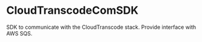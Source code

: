 CloudTranscodeComSDK
====================

SDK to communicate with the CloudTranscode stack. Provide interface with AWS SQS.
